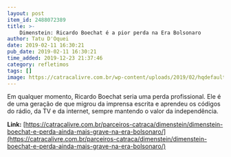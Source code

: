 ```yaml
---
layout: post
item_id: 2488072389
title: >-
    Dimenstein: Ricardo Boechat é a pior perda na Era Bolsonaro
author: Tatu D'Oquei
date: 2019-02-11 16:30:21
pub_date: 2019-02-11 16:30:21
time_added: 2019-12-23 21:37:46
category: refletimos
tags: []
image: https://catracalivre.com.br/wp-content/uploads/2019/02/hqdefault-1-1.jpg
---
```


Em qualquer momento, Ricardo Boechat seria uma perda profissional. Ele é  de uma geração de que migrou da imprensa escrita e aprendeu os códigos do rádio, da TV e da internet, sempre mantendo o valor da independência.

**Link:** [https://catracalivre.com.br/parceiros-catraca/dimenstein/dimenstein-boechat-e-perda-ainda-mais-grave-na-era-bolsonaro/](https://catracalivre.com.br/parceiros-catraca/dimenstein/dimenstein-boechat-e-perda-ainda-mais-grave-na-era-bolsonaro/)

